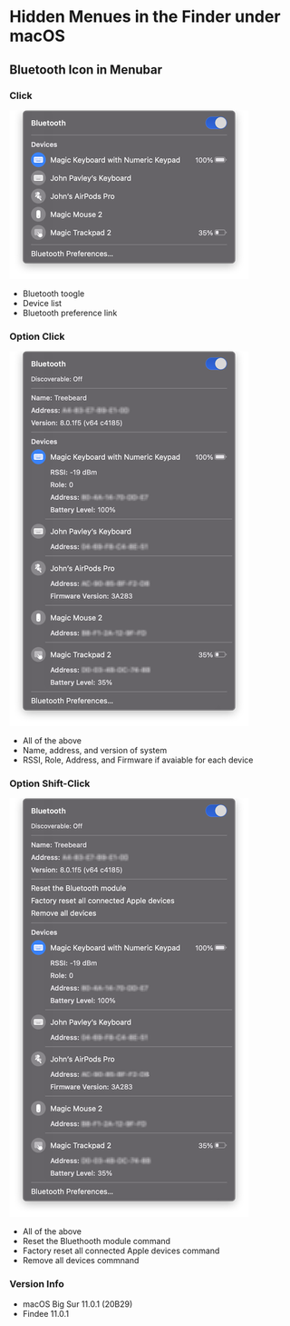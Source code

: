 # Hidden Menues in the Finder under macOS

## Bluetooth Icon in Menubar

### Click

![Finder Bluetooth click](https://github.com/jpavley/macos-hidden-menus/blob/main/screenshots/finder-bluetooth-click.png)

- Bluetooth toogle
- Device list
- Bluetooth preference link

### Option Click

![Finder Bluetooth option click](https://github.com/jpavley/macos-hidden-menus/blob/main/screenshots/finder-bluetooth-option-click.png)

- All of the above
- Name, address, and version of system
- RSSI, Role, Address, and Firmware if avaiable for each device

### Option Shift-Click

![Finder Bluetooth option shift click](https://github.com/jpavley/macos-hidden-menus/blob/main/screenshots/finder-bluetooth-option-shift-click.png)

- All of the above
- Reset the Bluethooth module command
- Factory reset all connected Apple devices command
- Remove all devices commnand

### Version Info

- macOS Big Sur 11.0.1 (20B29)
- Findee 11.0.1

